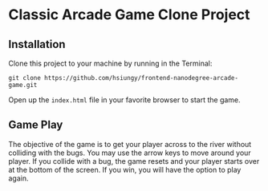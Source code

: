 # Classic Arcade Game Clone Project

## Installation

Clone this project to your machine by running in the Terminal:

`git clone https://github.com/hsiungy/frontend-nanodegree-arcade-game.git`

Open up the `index.html` file in your favorite browser to start the game.

## Game Play

The objective of the game is to get your player across to the river without colliding with the bugs. You may use the arrow keys to move around your player. If you collide with a bug, the game resets and your player starts over at the bottom of the screen. If you win, you will have the option to play again.
